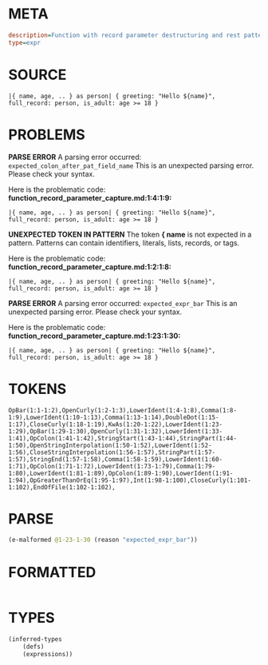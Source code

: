 # META
~~~ini
description=Function with record parameter destructuring and rest pattern, capture whole record using `as`
type=expr
~~~
# SOURCE
~~~roc
|{ name, age, .. } as person| { greeting: "Hello ${name}", full_record: person, is_adult: age >= 18 }
~~~
# PROBLEMS
**PARSE ERROR**
A parsing error occurred: `expected_colon_after_pat_field_name`
This is an unexpected parsing error. Please check your syntax.

Here is the problematic code:
**function_record_parameter_capture.md:1:4:1:9:**
```roc
|{ name, age, .. } as person| { greeting: "Hello ${name}", full_record: person, is_adult: age >= 18 }
```


**UNEXPECTED TOKEN IN PATTERN**
The token **{ name** is not expected in a pattern.
Patterns can contain identifiers, literals, lists, records, or tags.

Here is the problematic code:
**function_record_parameter_capture.md:1:2:1:8:**
```roc
|{ name, age, .. } as person| { greeting: "Hello ${name}", full_record: person, is_adult: age >= 18 }
```


**PARSE ERROR**
A parsing error occurred: `expected_expr_bar`
This is an unexpected parsing error. Please check your syntax.

Here is the problematic code:
**function_record_parameter_capture.md:1:23:1:30:**
```roc
|{ name, age, .. } as person| { greeting: "Hello ${name}", full_record: person, is_adult: age >= 18 }
```


# TOKENS
~~~zig
OpBar(1:1-1:2),OpenCurly(1:2-1:3),LowerIdent(1:4-1:8),Comma(1:8-1:9),LowerIdent(1:10-1:13),Comma(1:13-1:14),DoubleDot(1:15-1:17),CloseCurly(1:18-1:19),KwAs(1:20-1:22),LowerIdent(1:23-1:29),OpBar(1:29-1:30),OpenCurly(1:31-1:32),LowerIdent(1:33-1:41),OpColon(1:41-1:42),StringStart(1:43-1:44),StringPart(1:44-1:50),OpenStringInterpolation(1:50-1:52),LowerIdent(1:52-1:56),CloseStringInterpolation(1:56-1:57),StringPart(1:57-1:57),StringEnd(1:57-1:58),Comma(1:58-1:59),LowerIdent(1:60-1:71),OpColon(1:71-1:72),LowerIdent(1:73-1:79),Comma(1:79-1:80),LowerIdent(1:81-1:89),OpColon(1:89-1:90),LowerIdent(1:91-1:94),OpGreaterThanOrEq(1:95-1:97),Int(1:98-1:100),CloseCurly(1:101-1:102),EndOfFile(1:102-1:102),
~~~
# PARSE
~~~clojure
(e-malformed @1-23-1-30 (reason "expected_expr_bar"))
~~~
# FORMATTED
~~~roc

~~~
# TYPES
~~~clojure
(inferred-types
	(defs)
	(expressions))
~~~
